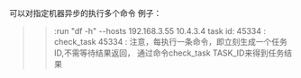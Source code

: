 
可以对指定机器异步的执行多个命令
例子：
>>:run "df -h" --hosts 192.168.3.55 10.4.3.4
task id: 45334
>>: check_task 45334
>>:
注意，每执行一条命令，即立刻生成一个任务ID,不需等待结果返回，
通过命令check_task TASK_ID来得到任务结果


